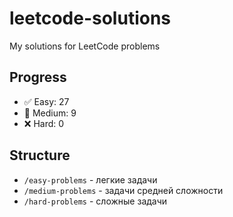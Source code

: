 # leetcode-solutions
My solutions for LeetCode problems

## Progress
- ✅ Easy: 27
- 🔄 Medium: 9  
- ❌ Hard: 0

## Structure
- `/easy-problems` - легкие задачи
- `/medium-problems` - задачи средней сложности  
- `/hard-problems` - сложные задачи
